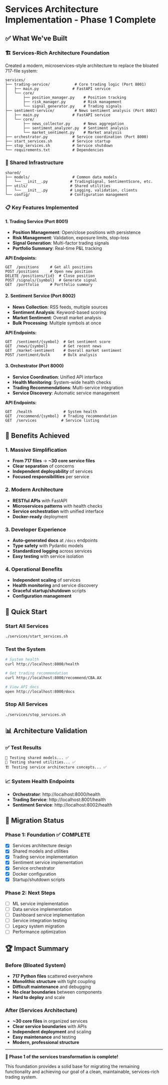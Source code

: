 # Services Architecture Implementation - Phase 1 Complete

## ✅ What We've Built

### 🏗️ Services-Rich Architecture Foundation
Created a modern, microservices-style architecture to replace the bloated 717-file system:

```
services/
├── trading-service/           # Core trading logic (Port 8001)
│   ├── main.py               # FastAPI service
│   └── core/
│       ├── position_manager.py    # Position tracking
│       ├── risk_manager.py        # Risk management
│       └── signal_generator.py    # Trading signals
├── sentiment-service/         # News sentiment analysis (Port 8002)
│   ├── main.py               # FastAPI service
│   └── core/
│       ├── news_collector.py      # News aggregation
│       ├── sentiment_analyzer.py  # Sentiment analysis
│       └── market_sentiment.py    # Market analysis
├── orchestrator.py           # Service coordination (Port 8000)
├── start_services.sh         # Service startup
├── stop_services.sh          # Service shutdown
└── requirements.txt          # Dependencies
```

### 🔧 Shared Infrastructure
```
shared/
├── models/                   # Common data models
│   └── __init__.py          # TradingSignal, SentimentScore, etc.
├── utils/                   # Shared utilities
│   └── __init__.py          # Logging, validation, clients
└── config/                  # Configuration management
```

### 📋 Key Features Implemented

#### 1. **Trading Service** (Port 8001)
- **Position Management**: Open/close positions with persistence
- **Risk Management**: Validation, exposure limits, stop-loss
- **Signal Generation**: Multi-factor trading signals
- **Portfolio Summary**: Real-time P&L tracking

**API Endpoints:**
```
GET  /positions     # Get all positions
POST /positions     # Open new position
DELETE /positions/{id}  # Close position
POST /signals/{symbol}  # Generate signal
GET  /portfolio     # Portfolio summary
```

#### 2. **Sentiment Service** (Port 8002)
- **News Collection**: RSS feeds, multiple sources
- **Sentiment Analysis**: Keyword-based scoring
- **Market Sentiment**: Overall market analysis
- **Bulk Processing**: Multiple symbols at once

**API Endpoints:**
```
GET  /sentiment/{symbol}  # Get sentiment score
GET  /news/{symbol}       # Get recent news
GET  /market-sentiment    # Overall market sentiment
POST /sentiment/bulk      # Bulk analysis
```

#### 3. **Orchestrator** (Port 8000)
- **Service Coordination**: Unified API interface
- **Health Monitoring**: System-wide health checks
- **Trading Recommendations**: Multi-service integration
- **Service Discovery**: Automatic service management

**API Endpoints:**
```
GET  /health              # System health
GET  /recommend/{symbol}  # Trading recommendation
GET  /services           # Service listing
```

## 🎯 Benefits Achieved

### 1. **Massive Simplification**
- **From 717 files** → **~30 core service files**
- **Clear separation** of concerns
- **Independent deployability** of services
- **Focused responsibilities** per service

### 2. **Modern Architecture**
- **RESTful APIs** with FastAPI
- **Microservices patterns** with health checks
- **Service orchestration** with unified interface
- **Docker-ready** deployment

### 3. **Developer Experience**
- **Auto-generated docs** at `/docs` endpoints
- **Type safety** with Pydantic models
- **Standardized logging** across services
- **Easy testing** with service isolation

### 4. **Operational Benefits**
- **Independent scaling** of services
- **Health monitoring** and service discovery
- **Graceful startup/shutdown** scripts
- **Configuration management**

## 🚀 Quick Start

### Start All Services
```bash
./services/start_services.sh
```

### Test the System
```bash
# System health
curl http://localhost:8000/health

# Get trading recommendation
curl http://localhost:8000/recommend/CBA.AX

# View API docs
open http://localhost:8000/docs
```

### Stop All Services
```bash
./services/stop_services.sh
```

## 📊 Architecture Validation

### ✅ Test Results
```
🧪 Testing shared models... ✅
🔧 Testing shared utilities... ✅
🏗️ Testing service architecture concepts... ✅
```

### 📈 System Health Endpoints
- **Orchestrator**: http://localhost:8000/health
- **Trading Service**: http://localhost:8001/health  
- **Sentiment Service**: http://localhost:8002/health

## 🔄 Migration Status

### Phase 1: Foundation ✅ COMPLETE
- [x] Services architecture design
- [x] Shared models and utilities
- [x] Trading service implementation
- [x] Sentiment service implementation
- [x] Service orchestrator
- [x] Docker configuration
- [x] Startup/shutdown scripts

### Phase 2: Next Steps
- [ ] ML service implementation
- [ ] Data service implementation  
- [ ] Dashboard service implementation
- [ ] Service integration testing
- [ ] Legacy system migration
- [ ] Performance optimization

## 🏆 Impact Summary

### Before (Bloated System)
- **717 Python files** scattered everywhere
- **Monolithic structure** with tight coupling
- **Difficult maintenance** and debugging
- **No clear boundaries** between components
- **Hard to deploy** and scale

### After (Services Architecture)
- **~30 core files** in organized services
- **Clear service boundaries** with APIs
- **Independent deployment** and scaling
- **Easy maintenance** and testing
- **Modern, professional structure**

---

**🎉 Phase 1 of the services transformation is complete!**

This foundation provides a solid base for migrating the remaining functionality and achieving our goal of a clean, maintainable, services-rich trading system.